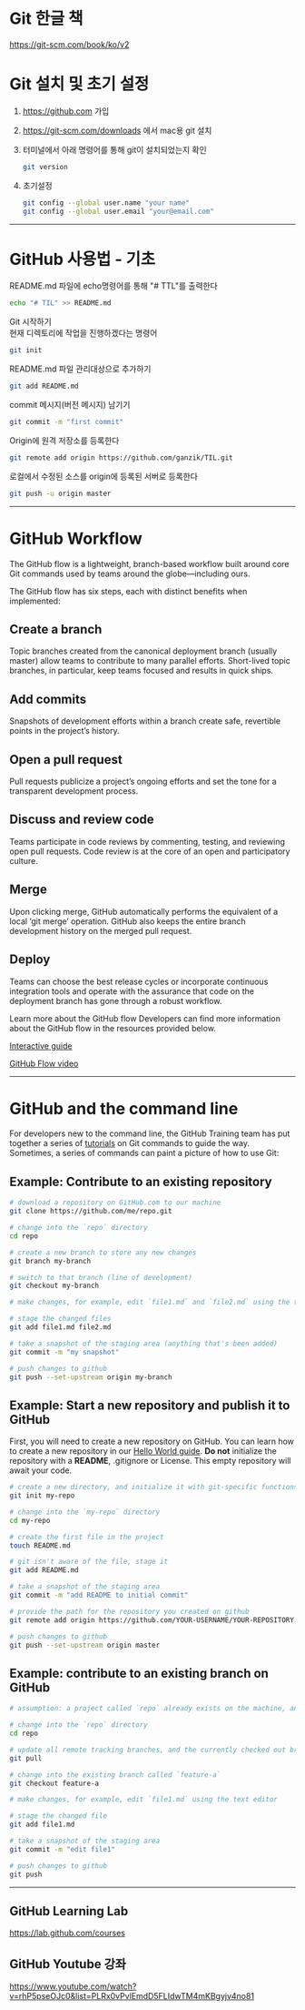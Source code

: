 # Git 한글 책

<https://git-scm.com/book/ko/v2>

# Git 설치 및 초기 설정

1. <https://github.com> 가입

2. <https://git-scm.com/downloads> 에서 mac용 git 설치

3. 터미널에서 아래 명령어를 통해 git이 설치되었는지 확인
   ```bash
   git version
   ```
4. 초기설정
   ```bash
   git config --global user.name "your name"
   git config --global user.email "your@email.com"
   ```

---

# GitHub 사용법 - 기초

README.md 파일에 echo명령어를 통해 "# TTL"를 출력한다

```bash
echo "# TIL" >> README.md
```

Git 시작하기  
현재 디렉토리에 작업을 진행하겠다는 명령어

```bash
git init
```

README.md 파일 관리대상으로 추가하기

```bash
git add README.md
```

commit 메시지(버전 메시지) 남기기

```bash
git commit -m "first commit"
```

Origin에 원격 저장소를 등록한다

```bash
git remote add origin https://github.com/ganzik/TIL.git
```

로컬에서 수정된 소스를 origin에 등록된 서버로 등록한다

```bash
git push -u origin master
```

---

# GitHub Workflow

The GitHub flow is a lightweight, branch-based workflow built around core Git commands used by teams around the globe—including ours.

The GitHub flow has six steps, each with distinct benefits when implemented:

## Create a branch

Topic branches created from the canonical deployment branch (usually master) allow teams to contribute to many parallel efforts. Short-lived topic branches, in particular, keep teams focused and results in quick ships.

## Add commits

Snapshots of development efforts within a branch create safe, revertible points in the project’s history.

## Open a pull request

Pull requests publicize a project’s ongoing efforts and set the tone for a transparent development process.

## Discuss and review code

Teams participate in code reviews by commenting, testing, and reviewing open pull requests. Code review is at the core of an open and participatory culture.

## Merge

Upon clicking merge, GitHub automatically performs the equivalent of a local ‘git merge’ operation. GitHub also keeps the entire branch development history on the merged pull request.

## Deploy

Teams can choose the best release cycles or incorporate continuous integration tools and operate with the assurance that code on the deployment branch has gone through a robust workflow.

Learn more about the GitHub flow
Developers can find more information about the GitHub flow in the resources provided below.

[Interactive guide](https://guides.github.com/introduction/flow/)

[GitHub Flow video](https://www.youtube.com/watch?v=47E-jcuQz5c&index=1&list=PLg7s6cbtAD17Gw5u8644bgKhgRLiJXdX4)

---

# GitHub and the command line

For developers new to the command line, the GitHub Training team has put together a series of [tutorials](https://help.github.com/en/articles/git-and-github-learning-resources) on Git commands to guide the way. Sometimes, a series of commands can paint a picture of how to use Git:

## Example: Contribute to an existing repository

```bash
# download a repository on GitHub.com to our machine
git clone https://github.com/me/repo.git

# change into the `repo` directory
cd repo

# create a new branch to store any new changes
git branch my-branch

# switch to that branch (line of development)
git checkout my-branch

# make changes, for example, edit `file1.md` and `file2.md` using the text editor

# stage the changed files
git add file1.md file2.md

# take a snapshot of the staging area (anything that's been added)
git commit -m "my snapshot"

# push changes to github
git push --set-upstream origin my-branch

```

## Example: Start a new repository and publish it to GitHub

First, you will need to create a new repository on GitHub. You can learn how to create a new repository in our [Hello World guide](https://guides.github.com/activities/hello-world/#repository). **Do not** initialize the repository with a **README**, .gitignore or License. This empty repository will await your code.

```bash
# create a new directory, and initialize it with git-specific functions
git init my-repo

# change into the `my-repo` directory
cd my-repo

# create the first file in the project
touch README.md

# git isn't aware of the file, stage it
git add README.md

# take a snapshot of the staging area
git commit -m "add README to initial commit"

# provide the path for the repository you created on github
git remote add origin https://github.com/YOUR-USERNAME/YOUR-REPOSITORY.git

# push changes to github
git push --set-upstream origin master

```

## Example: contribute to an existing branch on GitHub

```bash
# assumption: a project called `repo` already exists on the machine, and a new branch has been pushed to GitHub.com since the last time changes were made locally

# change into the `repo` directory
cd repo

# update all remote tracking branches, and the currently checked out branch
git pull

# change into the existing branch called `feature-a`
git checkout feature-a

# make changes, for example, edit `file1.md` using the text editor

# stage the changed file
git add file1.md

# take a snapshot of the staging area
git commit -m "edit file1"

# push changes to github
git push
```

---

## GitHub Learning Lab

<https://lab.github.com/courses>

## GitHub Youtube 강좌

<https://www.youtube.com/watch?v=rhP5pseOJc0&list=PLRx0vPvlEmdD5FLIdwTM4mKBgyjv4no81>
